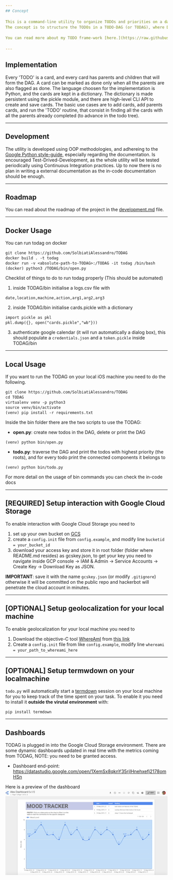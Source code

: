 ```yaml
---
## Concept

This is a command-line utility to organize TODOs and priorities on a day-to-day basis.
The concept is to structure the TODOs in a TODO-DAG (or TODAG), where DAG stands for [Directed Acylic Graph](https://en.wikipedia.org/wiki/Directed_acyclic_graph), instead of following the more common TODO-list format.

You can read more about my TODO frame-work [here.](https://raw.githubusercontent.com/SolbiatiAlessandro/TODAG/master/docs/concept.rst)

---
```

## Implementation
Every 'TODO' is a card, and every card has parents and children that will form the DAG. A card can be marked as done only when all the parents are also flagged as done. The language choosen for the implementation is Python, and the cards are kept in a dictionary. The dictionary is made persistent using the pickle module, and there are high-level CLI API to create and save cards. The basic use cases are to add cards, add parents cards, and run the 'TODO' routine, that consist in finding all the cards with all the parents already completed (to advance in the todo tree). 

---
## Development
The utility is developed using OOP methodologies, and adhereing to the [Google Python style-guide](https://github.com/google/styleguide/blob/gh-pages/pyguide.md), especially regarding the documentation. Is encouraged Test-Drived-Development, as the whole utility will be tested periodically using Continuous Integration practices. Up to now there is no plan in writing a external documentation as the in-code documentation should be enough.

---
## Roadmap
You can read about the roadmap of the project in the [development.md](https://github.com/SolbiatiAlessandro/TODAG/blob/master/docs/development.rst) file.

---
## Docker Usage

You can run todag on docker
```
git clone https://github.com/SolbiatiAlessandro/TODAG
docker build . -t todag
docker run -v <absolute-path-to-TODAG>:/TODAG -it todag /bin/bash
(docker) python3 /TODAG/bin/open.py
```

Checklist of things to do to run todag properly (This should be automated)
1. inside TODAG/bin initialise a logs.csv file with 
```
date,location,machine,action,arg1,arg2,arg3
```
2. inside TODAG/bin initialise cards.pickle with a dictionary
```
import pickle as pkl
pkl.dump({}, open("cards.pickle","wb"}))
```
3. authenticate google calendar (it will run automatically a dialog box),
this should populate a `credentials.json` and a `token.pickle` inside
TODAG/bin


---
## Local Usage

If you want to run the TODAG on your local iOS machine you need to do the following.

```
git clone https://github.com/SolbiatiAlessandro/TODAG
cd TODAG
virtualenv venv -p python3
source venv/bin/activate
(venv) pip install -r requirements.txt
``` 

Inside the bin folder there are the two scripts to use the TODAG:
- **open.py**: create new todos in the DAG, delete or print the DAG
```
(venv) python bin/open.py
```

- **todo.py**: traverse the DAG and print the todos with highest priority (the roots), and for every todo print the connected components it belongs to
```
(venv) python bin/todo.py
```
For more detail on the usage of bin commands you can check the in-code docs

---
## [REQUIRED] Setup interaction with Google Cloud Storage

To enable interaction with Google Cloud Storage you need to 
1. set up your own bucket on [GCS](https://cloud.google.com/)
2. create a `config.init` file from `config.example`, and modify line `bucketid = your_bucket_id`
3. download your access key and store it in root folder (folder where README.md resides) as gcskey.json, to get your key you need to navigate inside GCP console -> IAM & Admin -> Service Accounts -> Create Key -> Download Key as JSON.

<b>IMPORTANT</b>: save it with the name `gcskey.json` (or modify `.gitignore`) otherwise it will be committed on the public repo and hackerbot will penetrate the cloud account in minutes.

---
## [OPTIONAL] Setup geolocalization for your local machine

To enable geolocalization for your local machine you need to
1. Download the objective-C tool [WhereAmI](https://github.com/robmathers/WhereAmI) from [this link](https://github.com/robmathers/WhereAmI/releases/download/v1.02/whereami-1.02.zip)
2. Create a `config.init` file from like `config.example`, modify line `whereami = your_path_to_whereami_here`


---
## [OPTIONAL] Setup termwdown on your localmachine

`todo.py` will automatically start a [termdown](https://github.com/trehn/termdown) session on your local machine for you to keep track of the time spent on your task. To enable it you need to install it **outside the virutal environment** with:

```
pip install termdown
```


---
## Dashboards

TODAG is plugged in into the Google Cloud Storage environment. There are some dynamic dashboards updated in real time with the metrics coming from TODAG, NOTE: you need to be granted access.
- Dashboard end-point: https://datastudio.google.com/open/1XemSx8qknY35rjlHnehxefj2178omHSn

Here is a preview of the dashboard
![alt text](https://github.com/SolbiatiAlessandro/TODAG/blob/master/dashboard.png?raw=true)
